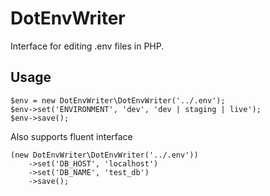 DotEnvWriter
============

Interface for editing .env files in PHP.


Usage
-----

```
$env = new DotEnvWriter\DotEnvWriter('../.env');
$env->set('ENVIRONMENT', 'dev', 'dev | staging | live');
$env->save();
```

Also supports fluent interface

```
(new DotEnvWriter\DotEnvWriter('../.env'))
    ->set('DB_HOST', 'localhost')
    ->set('DB_NAME', 'test_db')
    ->save();
```

